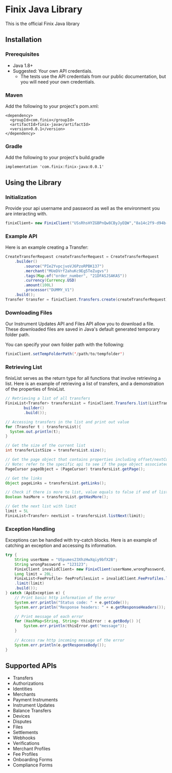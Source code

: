 # Finix Java Library

This is the official Finix Java library

## Installation
### Prerequisites
- Java 1.8+
- Suggested: Your own API credentials.
    - The tests use the API credentials from our public documentation, but you will need your own credentials.

### Maven

Add the following to your project's pom.xml:
```
<dependency>
  <groupId>com.finix</groupId>
  <artifactId>finix-java</artifactId>
  <version>0.0.1</version>
</dependency>
```

### Gradle

Add the following to your project's build.gradle
```
implementation 'com.finix:finix-java:0.0.1'
```

## Using the Library
### Initialization
Provide your api username and password as well as the environment you are interacting with.
```java
finixClient= new FinixClient("USsRhsHYZGBPnQw8CByJyEQW","8a14c2f9-d94b-4c72-8f5c-a62908e5b30e", Environment.SANDBOX);
```

### Example API
Here is an example creating a Transfer:
```java 
CreateTransferRequest createTransferRequest = CreateTransferRequest
    .builder()
        .source("PIe2YvpcjvoVJ6PzoRPBK137")
        .merchant("MUeDVrf2ahuKc9Eg5TeZugvs")
        .tags(Map.of("order_number", "21DFASJSAKAS"))
        .currency(Currency.USD)
        .amount(100L)
        .processor("DUMMY_V1")
    .build();
Transfer transfer = finixClient.Transfers.create(createTransferRequest);
```

### Downloading Files
Our Instrument Updates API and Files API allow you to download a file. These downloaded files are saved in Java's default generated temporary folder path.

You can specify your own folder path with the following:

```java 
finixClient.setTempFolderPath('/path/to/tempfolder')
```

### Retrieving List 
finixList serves as the return type for all functions that involve retrieving a list. Here is an example of retrieving a list of transfers, and a demonstration of the properties of finixList.

```java 
// Retrieving a list of all transfers 
FinixList<Transfer> transfersList = finixClient.Transfers.list(ListTransfersQueryParams.
        builder()
        .build());

// Accessing transfers in the list and print out value
for (Transfer t : transfersList){
  System.out.println(t);
}

// Get the size of the current list
int transferListSize = transfersList.size();

// Get the page object that contains properties including offset/nextCursor, limit.
// Note: refer to the specific api to see if the page object associated is of type pageCursor or pageOffset
PageCursor pageObject = (PageCursor) transfersList.getPage();

// Get the links 
Object pageLinks = transfersList.getLinks();

// Check if there is more to list, value equals to false if end of list has been reached 
Boolean hasMore = transfersList.getHasMore();

// Get the next list with limit 
limit = 5L
FinixList<Transfer> nextList = transfersList.listNext(limit);
```

### Exception Handling
Exceptions can be handled with try-catch blocks. Here is an example of catching an exception and accessing its information.

```java 
try {
    String userName = "USpumes23XhzHwXqiy9bfX2B";
    String wrongPassword = "123123";
    FinixClient invalidClient= new FinixClient(userName,wrongPassword, Environment.SANDBOX);
    Long limit = 20L;
    FinixList<FeeProfile> feeProfilesList = invalidClient.FeeProfiles.list(ListFeeProfilesQueryParams.builder()
    .limit(limit)
    .build());
} catch (ApiException e) {
    // Print basic http information of the error
    System.err.println("Status code: " + e.getCode());
    System.err.println("Response headers: " + e.getResponseHeaders());

    // Print message of each error 
    for (HashMap<String, String> thisError : e.getBody() ){
        System.err.println(thisError.get("message"));
    }
        
    // Access raw http incoming message of the error 
    System.err.println(e.getResponseBody());
}

```

## Supported APIs
- Transfers
- Authorizations
- Identities
- Merchants
- Payment Instruments
- Instrument Updates
- Balance Transfers
- Devices
- Disputes
- Files
- Settlements
- Webhooks
- Verifications
- Merchant Profiles
- Fee Profiles
- Onboarding Forms
- Compliance Forms
